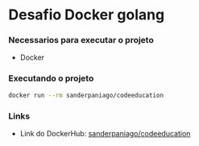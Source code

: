 # Desafio Docker golang

### Necessarios para executar o projeto
- Docker

### Executando o projeto
```sh
docker run --rm sanderpaniago/codeeducation
```

### Links
- Link do DockerHub: [sanderpaniago/codeeducation](https://hub.docker.com/repository/docker/sanderpaniago/codeeducation)

